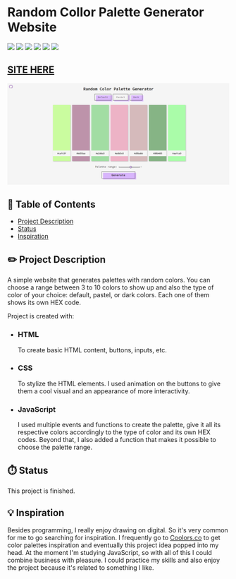 # Random Collor Palette Generator Website

![](https://img.shields.io/github/forks/isabdch/random-color-palette-generator?color=%23e998cd&style=for-the-badge)
![](https://img.shields.io/github/languages/count/isabdch/random-color-palette-generator?color=%23e998cd&style=for-the-badge)
![](https://img.shields.io/github/repo-size/isabdch/random-color-palette-generator?color=%23e998cd&style=for-the-badge)
![](https://img.shields.io/github/issues/isabdch/random-color-palette-generator?color=%23e998cd&style=for-the-badge)
![](https://img.shields.io/github/stars/isabdch/random-color-palette-generator?color=%23e998cd&style=for-the-badge)
![](https://img.shields.io/github/license/isabdch/random-color-palette-generator?color=%23e998cd&style=for-the-badge)

 ## [SITE HERE](https://isabdch.github.io/random-color-palette-generator/)
![](images/screenshot.png)

## 📖 Table of Contents

- [Project Description](#project-description)
- [Status](#status)
- [Inspiration](#inspiration)

## ✏️ Project Description

A simple website that generates palettes with random colors. You can choose a range between 3 to 10 colors to show up and also the type of color of your choice: default, pastel, or dark colors. Each one of them shows its own HEX code.

Project is created with:

- ### HTML

  To create basic HTML content, buttons, inputs, etc.

- ### CSS

  To stylize the HTML elements. I used animation on the buttons to give them a cool visual and an appearance of more interactivity.

- ### JavaScript

  I used multiple events and functions to create the palette, give it all its respective colors accordingly to the type of color and its own HEX codes. Beyond that, I also added a function that makes it possible to choose the palette range.

## ⏱️ Status

This project is finished.

## 💡 Inspiration

Besides programming, I really enjoy drawing on digital. So it's very common for me to go searching for inspiration. I frequently go to [Coolors.co](https://coolors.co/) to get color palettes inspiration and eventually this project idea popped into my head. At the moment I'm studying JavaScript, so with all of this I could combine business with pleasure. I could practice my skills and also enjoy the project because it's related to something I like.
